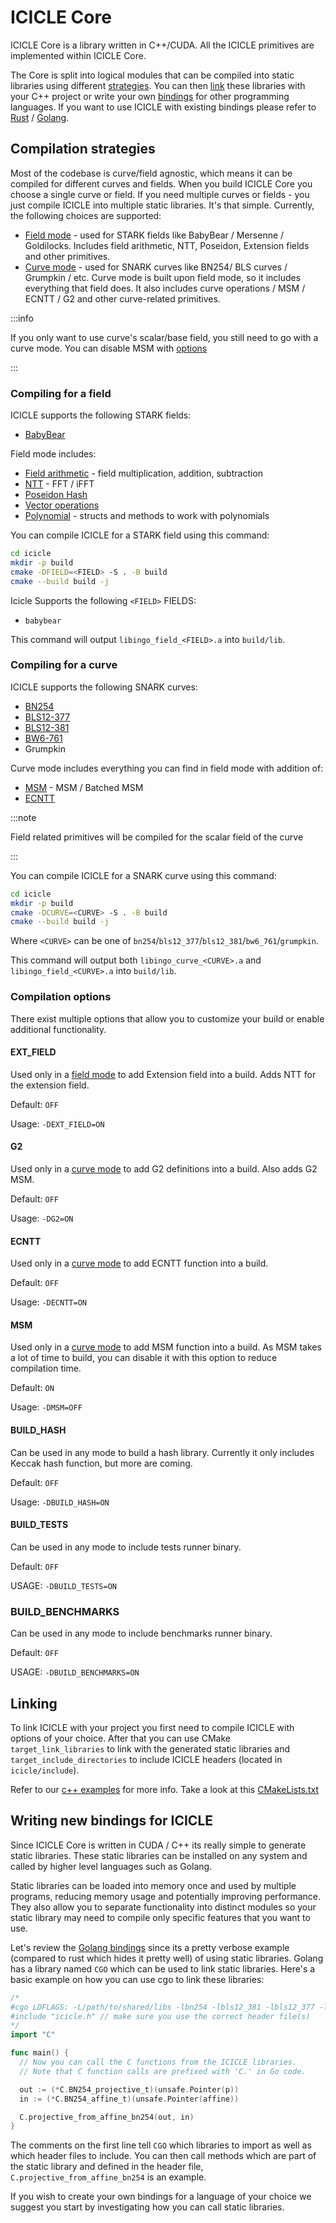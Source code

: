 # ICICLE Core

ICICLE Core is a library written in C++/CUDA. All the ICICLE primitives are implemented within ICICLE Core.

The Core is split into logical modules that can be compiled into static libraries using different [strategies](#compilation-strategies). You can then [link](#linking) these libraries with your C++ project or write your own [bindings](#writing-new-bindings-for-icicle) for other programming languages. If you want to use ICICLE with existing bindings please refer to [Rust](/icicle/rust-bindings) / [Golang](/icicle/golang-bindings).

## Compilation strategies

Most of the codebase is curve/field agnostic, which means it can be compiled for different curves and fields. When you build ICICLE Core you choose a single curve or field. If you need multiple curves or fields  - you just compile ICICLE into multiple static libraries. It's that simple. Currently, the following choices are supported:

 - [Field mode](#compiling-for-a-field) - used for STARK fields like BabyBear / Mersenne / Goldilocks. Includes field arithmetic, NTT, Poseidon, Extension fields and other primitives.
 - [Curve mode](#compiling-for-a-curve) - used for SNARK curves like BN254/ BLS curves / Grumpkin / etc. Curve mode is built upon field mode, so it includes everything that field does. It also includes curve operations / MSM / ECNTT / G2 and other curve-related primitives.

:::info

If you only want to use curve's scalar/base field, you still need to go with a curve mode. You can disable MSM with [options](#compilation-options)

:::

### Compiling for a field

ICICLE supports the following STARK fields:
 - [BabyBear](https://eprint.iacr.org/2023/824.pdf)

Field mode includes:
 - [Field arithmetic](https://github.com/ingonyama-zk/icicle/blob/main/icicle/include/fields/field.cuh) - field multiplication, addition, subtraction
 - [NTT](icicle/primitives/ntt) - FFT / iFFT
 - [Poseidon Hash](icicle/primitives/poseidon)
 - [Vector operations](https://github.com/ingonyama-zk/icicle/blob/main/icicle/include/vec_ops/vec_ops.cuh)
 - [Polynomial](#) - structs and methods to work with polynomials

You can compile ICICLE for a STARK field using this command:

```sh
cd icicle
mkdir -p build
cmake -DFIELD=<FIELD> -S . -B build
cmake --build build -j
```

Icicle Supports the following `<FIELD>` FIELDS:
- `babybear`

This command will output `libingo_field_<FIELD>.a` into `build/lib`.

### Compiling for a curve

ICICLE supports the following SNARK curves:
 - [BN254](https://neuromancer.sk/std/bn/bn254)
 - [BLS12-377](https://neuromancer.sk/std/bls/BLS12-377)
 - [BLS12-381](https://neuromancer.sk/std/bls/BLS12-381)
 - [BW6-761](https://eprint.iacr.org/2020/351)
 - Grumpkin

Curve mode includes everything you can find in field mode with addition of:
 - [MSM](icicle/primitives/msm) - MSM / Batched MSM
 - [ECNTT](#)

:::note

Field related primitives will be compiled for the scalar field of the curve

:::

You can compile ICICLE for a SNARK curve using this command:

```sh
cd icicle
mkdir -p build
cmake -DCURVE=<CURVE> -S . -B build
cmake --build build -j
```

Where `<CURVE>` can be one of `bn254`/`bls12_377`/`bls12_381`/`bw6_761`/`grumpkin`.

This command will output both `libingo_curve_<CURVE>.a` and `libingo_field_<CURVE>.a` into `build/lib`.

### Compilation options

There exist multiple options that allow you to customize your build or enable additional functionality.

#### EXT_FIELD

Used only in a [field mode](#compiling-for-a-field) to add Extension field into a build. Adds NTT for the extension field.

Default: `OFF`

Usage: `-DEXT_FIELD=ON`

#### G2

Used only in a [curve mode](#compiling-for-a-curve) to add G2 definitions into a build. Also adds G2 MSM.

Default: `OFF`

Usage: `-DG2=ON`

#### ECNTT

Used only in a [curve mode](#compiling-for-a-curve) to add ECNTT function into a build.

Default: `OFF`

Usage: `-DECNTT=ON`

#### MSM

Used only in a [curve mode](#compiling-for-a-curve) to add MSM function into a build. As MSM takes a lot of time to build, you can disable it with this option to reduce compilation time.

Default: `ON`

Usage: `-DMSM=OFF`

#### BUILD_HASH

Can be used in any mode to build a hash library. Currently it only includes Keccak hash function, but more are coming.

Default: `OFF`

Usage: `-DBUILD_HASH=ON`

#### BUILD_TESTS

Can be used in any mode to include tests runner binary.

Default: `OFF`

USAGE: `-DBUILD_TESTS=ON`

### BUILD_BENCHMARKS

Can be used in any mode to include benchmarks runner binary.

Default: `OFF`

USAGE: `-DBUILD_BENCHMARKS=ON`

## Linking

To link ICICLE with your project you first need to compile ICICLE with options of your choice. After that you can use CMake `target_link_libraries` to link with the generated static libraries and `target_include_directories` to include ICICLE headers (located in `icicle/include`).

Refer to our [c++ examples](https://github.com/ingonyama-zk/icicle/tree/main/examples/c%2B%2B) for more info. Take a look at this [CMakeLists.txt](https://github.com/ingonyama-zk/icicle/blob/main/examples/c%2B%2B/msm/CMakeLists.txt#L22)


## Writing new bindings for ICICLE

Since ICICLE Core is written in CUDA / C++ its really simple to generate static libraries. These static libraries can be installed on any system and called by higher level languages such as Golang.

Static libraries can be loaded into memory once and used by multiple programs, reducing memory usage and potentially improving performance. They also allow you to separate functionality into distinct modules so your static library may need to compile only specific features that you want to use.

Let's review the [Golang bindings](golang-bindings.md) since its a pretty verbose example (compared to rust which hides it pretty well) of using static libraries. Golang has a library named `CGO` which can be used to link static libraries. Here's a basic example on how you can use cgo to link these libraries:

```go
/*
#cgo LDFLAGS: -L/path/to/shared/libs -lbn254 -lbls12_381 -lbls12_377 -lbw6_671
#include "icicle.h" // make sure you use the correct header file(s)
*/
import "C"

func main() {
  // Now you can call the C functions from the ICICLE libraries.
  // Note that C function calls are prefixed with 'C.' in Go code.

  out := (*C.BN254_projective_t)(unsafe.Pointer(p))
  in := (*C.BN254_affine_t)(unsafe.Pointer(affine))

  C.projective_from_affine_bn254(out, in)
}
```

The comments on the first line tell `CGO` which libraries to import as well as which header files to include. You can then call methods which are part of the static library and defined in the header file, `C.projective_from_affine_bn254` is an example.

If you wish to create your own bindings for a language of your choice we suggest you start by investigating how you can call static libraries.
